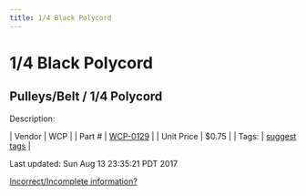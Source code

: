 ```yaml
---
title: 1/4 Black Polycord
---
```


# 1/4 Black Polycord
## Pulleys/Belt / 1/4 Polycord
Description: 	 

| Vendor | WCP | 
| Part # | [WCP-0129](http://www.wcproducts.net/WCP-0129) | 
| Unit Price | $0.75 | 
| Tags: | [suggest tags](https://docs.google.com/forms/d/e/1FAIpQLSeWyY8v3RgOty-MyWmh9U0iivNYN_molChYyS-0U-o-kOAv_g/viewform) | 

Last updated: Sun Aug 13 23:35:21 PDT 2017

 [Incorrect/Incomplete information?](https://docs.google.com/forms/d/e/1FAIpQLSeWyY8v3RgOty-MyWmh9U0iivNYN_molChYyS-0U-o-kOAv_g/viewform)